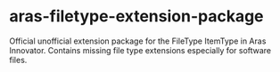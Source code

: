 # aras-filetype-extension-package
Official unofficial extension package for the FileType ItemType in Aras Innovator. Contains missing file type extensions especially for software files. 

